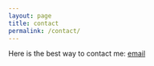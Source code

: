 ```yaml
---
layout: page
title: contact
permalink: /contact/
---
```


Here is the best way to contact me:
[email](bloomfieldtm@gmail.com)
